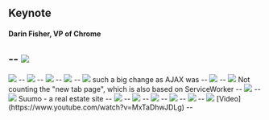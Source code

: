 
## Keynote
#### Darin Fisher, VP of Chrome
--
<img src="assets/1_keynote/1.png">
--
<img src="assets/1_keynote/2.png">
--
<img src="assets/1_keynote/3.png">
--
<img src="assets/1_keynote/4.png">
--
<img src="assets/1_keynote/5.png">
--
<img src="assets/1_keynote/6.png">
such a big change as AJAX was
--
<img src="assets/1_keynote/7.png">
--
<img src="assets/1_keynote/8.png">
Not counting the "new tab page", which is also based on ServiceWorker
--
<img src="assets/1_keynote/9.png">
--
<img src="assets/1_keynote/10.png">
Suumo - a real estate site
--
<img src="assets/1_keynote/11.png">
--
<img src="assets/1_keynote/12.png">
--
<img src="assets/1_keynote/13.png">
--
<img src="assets/1_keynote/14.png">
--
<img src="assets/1_keynote/15.png">
--
<img src="assets/1_keynote/16.png">
[Video](https://www.youtube.com/watch?v=MxTaDhwJDLg)
--
<iframe class="stretch" data-src="https://www.youtube.com/embed/MxTaDhwJDLg" height="100%" width="100%" frameborder="0" allowfullscreen></iframe>
--
<img src="assets/1_keynote/17.png">

---

## Developing for Billions
#### Tal Oppenheimer
--
<img src="assets/2_devforb/1.png">
--
<img src="assets/2_devforb/2.png">
--
<img src="assets/2_devforb/3.png">
--
<img src="assets/2_devforb/4.png">
--
<img src="assets/2_devforb/5.png">
--
<img src="assets/2_devforb/6.png">
--
<img src="assets/2_devforb/7.png">
--
<img src="assets/2_devforb/8.png">
--
<img src="assets/2_devforb/9.png">

---
## Progressive Web Apps
#### Alex Russell
--
<img src="assets/3_progwa/1.png">
--
<img src="assets/3_progwa/2.png">
--
<img src="assets/3_progwa/3.png">
--
<img src="assets/3_progwa/4.png">
--
<img src="assets/3_progwa/5.png">
--
<img src="assets/3_progwa/6.png">
--
<img src="assets/3_progwa/7.png">
--
<img src="assets/3_progwa/8.png">
--
<img src="assets/3_progwa/9.png">
--
<img src="assets/3_progwa/10.png">
--
<img src="assets/3_progwa/11.png">
--
<img src="assets/3_progwa/12.png">

---

## Deploying HTTPS: The Green Lock and Beyond
#### Emily Stark
--
- HTTPS is the baseline now
- Content Security Policy
--
<img src="assets/4_https/1.png">
--
<img src="assets/4_https/1.png">

---

## Instant Loading with Service&nbsp;Workers
#### Jeff Posnick
--
<img src="assets/5_swload/1.png">
--
<img src="assets/5_swload/2.png">
--
<img src="assets/5_swload/3.png">
--
<img src="assets/5_swload/4.png">
--
<img src="assets/5_swload/5.png">
--
<img src="assets/5_swload/6.png">
--
<img src="assets/5_swload/7.png">
--
<img src="assets/5_swload/8.png">
--
<img src="assets/5_swload/9.png">
--
<img src="assets/5_swload/10.png">
--
<img src="assets/5_swload/11.png">
--
<img src="assets/5_swload/12.png">
--
<img src="assets/5_swload/13.png">
--
<img src="assets/5_swload/14.png">
--
<img src="assets/5_swload/15.png">
--
<img src="assets/5_swload/16.png">
--
<img src="assets/5_swload/17.png">
--
<img src="assets/5_swload/18.png">

---

## Increase Engagement with Web Push Notifications
#### Owen Campbell-Moore
--
<iframe class="stretch" data-src="https://www.youtube.com/embed/M9ZloWtMsSM" height="100%" width="100%" frameborder="0" allowfullscreen></iframe>
--
<img src="assets/6_push/1.png">
--
<img src="assets/6_push/2.png">
--
<img src="assets/6_push/3.png">
--
<img src="assets/6_push/4.png">
--
<img src="assets/6_push/5.png">
--
<img src="assets/6_push/6.png">
--
<img src="assets/6_push/7.png">
--
<img src="assets/6_push/8.png">
--
<img src="assets/6_push/9.png">
--
<img src="assets/6_push/10.png">
--
<img src="assets/6_push/11.png">
--
<img src="assets/6_push/12.png">
--
<img src="assets/6_push/13.png">
--
<img src="assets/6_push/14.png">
--
<img src="assets/6_push/15.png">

---

## Engaging with the Real World: Web Bluetooth and Physical Web
#### Scott Jenson & Vincent Scheib
--
<img src="assets/7_phys/1.png">
--
<img src="assets/7_phys/2.png">
--
<img src="assets/7_phys/3.png">
--
<img src="assets/7_phys/4.png">
--
<img src="assets/7_phys/5.png">
--
<img src="assets/7_phys/6.png">
--
<img src="assets/7_phys/7a.png">
--
<img src="assets/7_phys/7b.png">
--
<img src="assets/7_phys/8.png">
--
<img src="assets/7_phys/9.png">
--
<img src="assets/7_phys/10.png">
--
<img src="assets/7_phys/11.png">
--
<img src="assets/7_phys/12.png">

---

## Asking for Permission: respectful, opinionated UI
#### Elisabeth Morant
--
<img src="assets/8_permissions/1.png">
--
<img src="assets/8_permissions/2.png">
--
<img src="assets/8_permissions/3.png">
--
<img src="assets/8_permissions/4.png">
--
<img src="assets/8_permissions/5.png">
--
<img src="assets/8_permissions/6.png">

---

## Polymer - State of the Union
#### Taylor Savage
--
<img src="assets/9_polymer/1.png">
--
<img src="assets/9_polymer/2.png">

---

## Building Progressive Web Apps with Polymer
#### Rob Dodson
--
<img src="assets/10_polymer2/1.png">
--
<img src="assets/10_polymer2/2.png">
--
<img src="assets/10_polymer2/3.png">

---
## Accessibility
#### Alice Boxhall & Laura Palmaro
--
<img src="assets/11_accessibility/1.png">
--
<img src="assets/11_accessibility/2.png">
--
<img src="assets/11_accessibility/3.png">

---

